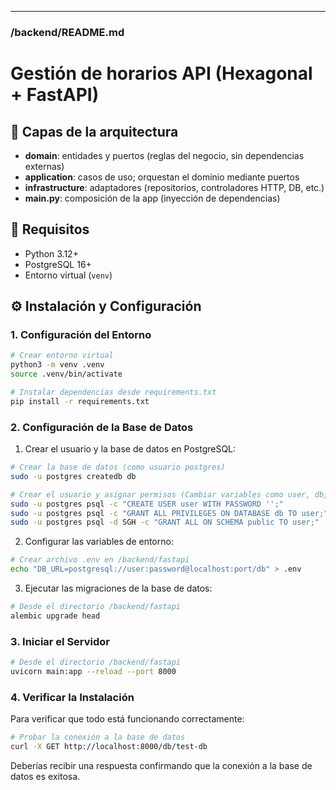 
---

### **/backend/README.md**

# Gestión de horarios API (Hexagonal + FastAPI)

## 📂 Capas de la arquitectura
- **domain**: entidades y puertos (reglas del negocio, sin dependencias externas)
- **application**: casos de uso; orquestan el dominio mediante puertos
- **infrastructure**: adaptadores (repositorios, controladores HTTP, DB, etc.)
- **main.py**: composición de la app (inyección de dependencias)

## 🚀 Requisitos
- Python 3.12+
- PostgreSQL 16+
- Entorno virtual (`venv`)

## ⚙️ Instalación y Configuración

### 1. Configuración del Entorno
```bash
# Crear entorno virtual
python3 -m venv .venv
source .venv/bin/activate

# Instalar dependencias desde requirements.txt
pip install -r requirements.txt
```

### 2. Configuración de la Base de Datos

1. Crear el usuario y la base de datos en PostgreSQL:
```bash
# Crear la base de datos (como usuario postgres)
sudo -u postgres createdb db

# Crear el usuario y asignar permisos (Cambiar variables como user, db, '' por credenciales que correspondan)
sudo -u postgres psql -c "CREATE USER user WITH PASSWORD '';"
sudo -u postgres psql -c "GRANT ALL PRIVILEGES ON DATABASE db TO user;"
sudo -u postgres psql -d SGH -c "GRANT ALL ON SCHEMA public TO user;"
```

2. Configurar las variables de entorno:
```bash
# Crear archivo .env en /backend/fastapi
echo "DB_URL=postgresql://user:password@localhost:port/db" > .env
```

3. Ejecutar las migraciones de la base de datos:
```bash
# Desde el directorio /backend/fastapi
alembic upgrade head
```

### 3. Iniciar el Servidor
```bash
# Desde el directorio /backend/fastapi
uvicorn main:app --reload --port 8000
```

### 4. Verificar la Instalación
Para verificar que todo está funcionando correctamente:
```bash
# Probar la conexión a la base de datos
curl -X GET http://localhost:8000/db/test-db
```

Deberías recibir una respuesta confirmando que la conexión a la base de datos es exitosa.
